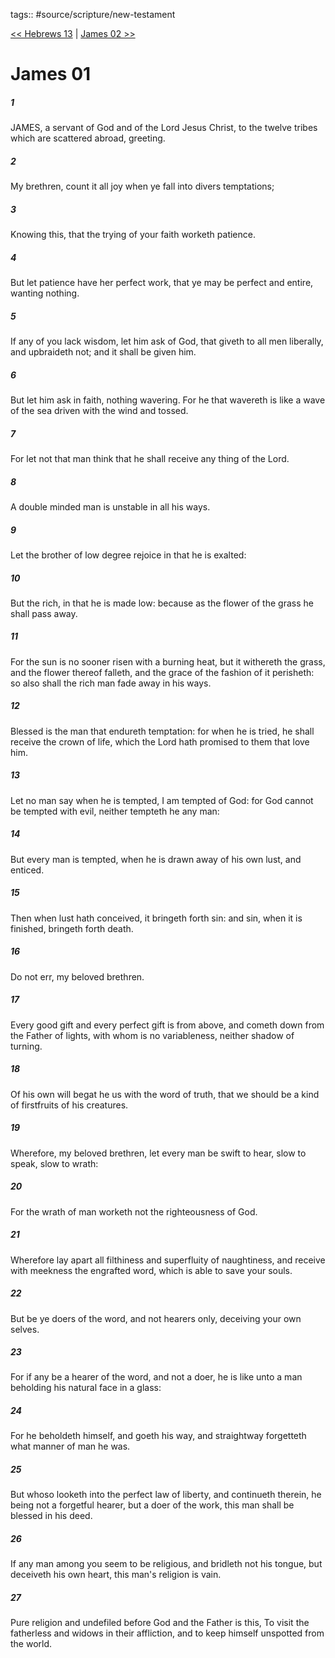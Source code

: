 tags:: #source/scripture/new-testament

[<< Hebrews 13](source/scripture/new-testament/19_Hebrews/Hebrews_13.md) | [James 02 >>](source/scripture/new-testament/20_James/James_02.md)

# James 01

##### 1

JAMES, a servant of God and of the Lord Jesus Christ, to the twelve tribes which are scattered abroad, greeting.

##### 2

My brethren, count it all joy when ye fall into divers temptations;

##### 3

Knowing this, that the trying of your faith worketh patience.

##### 4

But let patience have her perfect work, that ye may be perfect and entire, wanting nothing.

##### 5

If any of you lack wisdom, let him ask of God, that giveth to all men liberally, and upbraideth not; and it shall be given him.

##### 6

But let him ask in faith, nothing wavering. For he that wavereth is like a wave of the sea driven with the wind and tossed.

##### 7

For let not that man think that he shall receive any thing of the Lord.

##### 8

A double minded man is unstable in all his ways.

##### 9

Let the brother of low degree rejoice in that he is exalted:

##### 10

But the rich, in that he is made low: because as the flower of the grass he shall pass away.

##### 11

For the sun is no sooner risen with a burning heat, but it withereth the grass, and the flower thereof falleth, and the grace of the fashion of it perisheth: so also shall the rich man fade away in his ways.

##### 12

Blessed is the man that endureth temptation: for when he is tried, he shall receive the crown of life, which the Lord hath promised to them that love him.

##### 13

Let no man say when he is tempted, I am tempted of God: for God cannot be tempted with evil, neither tempteth he any man:

##### 14

But every man is tempted, when he is drawn away of his own lust, and enticed.

##### 15

Then when lust hath conceived, it bringeth forth sin: and sin, when it is finished, bringeth forth death.

##### 16

Do not err, my beloved brethren.

##### 17

Every good gift and every perfect gift is from above, and cometh down from the Father of lights, with whom is no variableness, neither shadow of turning.

##### 18

Of his own will begat he us with the word of truth, that we should be a kind of firstfruits of his creatures.

##### 19

Wherefore, my beloved brethren, let every man be swift to hear, slow to speak, slow to wrath:

##### 20

For the wrath of man worketh not the righteousness of God.

##### 21

Wherefore lay apart all filthiness and superfluity of naughtiness, and receive with meekness the engrafted word, which is able to save your souls.

##### 22

But be ye doers of the word, and not hearers only, deceiving your own selves.

##### 23

For if any be a hearer of the word, and not a doer, he is like unto a man beholding his natural face in a glass:

##### 24

For he beholdeth himself, and goeth his way, and straightway forgetteth what manner of man he was.

##### 25

But whoso looketh into the perfect law of liberty, and continueth therein, he being not a forgetful hearer, but a doer of the work, this man shall be blessed in his deed.

##### 26

If any man among you seem to be religious, and bridleth not his tongue, but deceiveth his own heart, this man's religion is vain.

##### 27

Pure religion and undefiled before God and the Father is this, To visit the fatherless and widows in their affliction, and to keep himself unspotted from the world.
